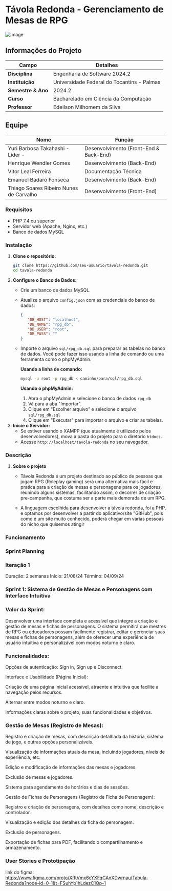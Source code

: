 # Távola Redonda - Gerenciamento de Mesas de RPG
![image](https://github.com/user-attachments/assets/fe3efe8b-56a5-456e-b540-6bcacc916dcf)


## Informações do Projeto

| **Campo**                               | **Detalhes**                                  |
|-----------------------------------------|----------------------------------------------|
| **Disciplina**                          | Engenharia de Software 2024.2                |
| **Instituição**                         | Universidade Federal do Tocantins - Palmas   |
| **Semestre & Ano**                      | 2024.2                                       |
| **Curso**                               | Bacharelado em Ciência da Computação         |
| **Professor**                           | Edeilson Milhomem da Silva                   |

## Equipe

| **Nome**                                | **Função**                                    |
|-----------------------------------------|----------------------------------------------|
| Yuri Barbosa Takahashi - Líder -                 | Desenvolvimento (Front-End & Back-End)       |
| Henrique Wendler Gomes                  | Desenvolvimento (Back-End)                   |
| Vitor Leal Ferreira                     | Documentação Técnica                         |
| Emanuel Badaró Fonseca                  | Desenvolvimento (Back-End)                   |
| Thiago Soares Ribeiro Nunes de Carvalho | Desenvolvimento (Front-End)                  |

### Requisitos
- PHP 7.4 ou superior
- Servidor web (Apache, Nginx, etc.)
- Banco de dados MySQL

### Instalação

1. **Clone o repositório:**
   ```sh
   git clone https://github.com/seu-usuario/tavola-redonda.git
   cd tavola-redonda

2. **Configure o Banco de Dados:**
    - Crie um banco de dados MySQL.
    - Atualize o arquivo `config.json` com as credenciais do banco de dados:

       ```json
       {
          "DB_HOST": "localhost",
          "DB_NAME": "rpg_db",
          "DB_USER": "root",
          "DB_PASS": ""
       }
       ```

    - Importe o arquivo `sql/rpg_db.sql` para preparar as tabelas no banco de dados. Você pode fazer isso usando a linha de comando ou uma ferramenta como o phpMyAdmin.

       **Usando a linha de comando:**

       ```sh
       mysql -u root -p rpg_db < caminho/para/sql/rpg_db.sql
       ```

       **Usando o phpMyAdmin:**
       1. Abra o phpMyAdmin e selecione o banco de dados `rpg_db`
       2. Vá para a aba "Importar".
       3. Clique em "Escolher arquivo" e selecione o arquivo `sql/rpg_db.sql`
       4. Clique em "Executar" para importar o arquivo e criar as tabelas.
3. **Inicie o Servidor:**
   - Se estiver usando o XAMPP (que atualmente é utilizado pelos desenvolvedores), mova a pasta do projeto para o diretório `htdocs`.
   - Acesse `http://localhost/tavola-redonda` no seu navegador.

### Descrição 

 1. **Sobre o projeto**

     - Távola Redonda é um projeto destinado ao público de pessoas que jogam RPG (Roleplay gaming) será uma alternativa mais fácil e pratica para a criação de mesas e personagens para os jogadores, reunindo alguns sistemas, facilitando assim, o decorrer de criação pre-campanha, que costuma ser a parte mais demorada de um RPG.

     - A linguagem escolhida para desenvolver a távola redonda, foi a PHP, e optamos por desenvolver a partir do aplicativo/site "GitHub", pois como é um site muito conhecido, poderá chegar em várias pessoas do nicho que quisemos atingir 


 ### Funcionamento 


### Sprint Planning
### Iteração 1
Duração: 2 semanas 
Início: 21/08/24
Término: 04/09/24

### Sprint 1:  Sistema de Gestão de Mesas e Personagens com Interface Intuitiva

### Valor da Sprint:
Desenvolver uma interface completa e acessível que integre a criação e gestão de mesas e fichas de personagens. O sistema permitirá que mestres de RPG ou educadores possam facilmente registrar, editar e gerenciar suas mesas e fichas de personagens, além de oferecer uma experiência de usuário intuitiva e personalizável com modos noturno e claro.

### Funcionalidades:

Opções de autenticação: Sign in, Sign up e Disconnect.

Interface e Usabilidade (Página Inicial):

Criação de uma página inicial acessível, atraente e intuitiva que facilite a navegação pelos recursos.

Alternar entre modos noturno e claro.

Informações claras sobre o projeto, suas funcionalidades e objetivos.


### Gestão de Mesas (Registro de Mesas):

Registro e criação de mesas, com descrição detalhada da história, sistema de jogo, e outras opções personalizáveis.

Visualização de informações atuais da mesa, incluindo jogadores, níveis de experiência, etc.

Edição e modificação de informações das mesas e jogadores.

Exclusão de mesas e jogadores.

Sistema para agendamento de horários e dias de sessões.

Gestão de Fichas de Personagens (Registro de Ficha de Personagem):

Registro e criação de personagens, com detalhes como nome, descrição e controlador.

Visualização e edição dos detalhes da ficha do personagem.

Exclusão de personagens.

Exportação de fichas para PDF, facilitando o compartilhamento e armazenamento.

### User Stories e Prototipação

link do figma:
https://www.figma.com/proto/XRtVmx6cYXFqCAnXDwrnau/Tabula-Redonda?node-id=0-1&t=FSuhYp1hLdezC1Qp-1
